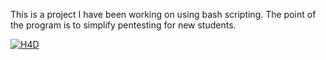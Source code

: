 This is a project I have been working on using bash scripting. The point of the program is to simplify pentesting for new students.


[![H4D](https://img.youtube.com/vi/tpmXPaozw2c/0.jpg)](https://www.youtube.com/watch?v=tpmXPaozw2c)

